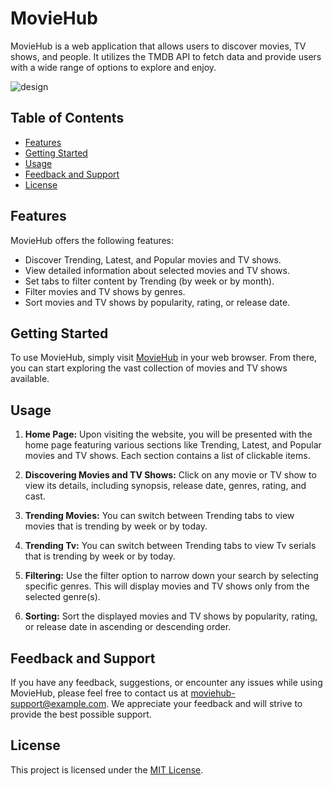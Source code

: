 # MovieHub

MovieHub is a web application that allows users to discover movies, TV shows, and people. It utilizes the TMDB API to fetch data and provide users with a wide range of options to explore and enjoy.

![design](https://github.com/Mansi-Tiwari/moviehub/assets/78271543/d68bff5c-e4f1-4a03-a97d-a8d1939f0ad5)

## Table of Contents

- [Features](#features)
- [Getting Started](#getting-started)
- [Usage](#usage)
- [Feedback and Support](#feedback-and-support)
- [License](#license)

## Features

MovieHub offers the following features:

- Discover Trending, Latest, and Popular movies and TV shows.
- View detailed information about selected movies and TV shows.
- Set tabs to filter content by Trending (by week or by month).
- Filter movies and TV shows by genres.
- Sort movies and TV shows by popularity, rating, or release date.

## Getting Started

To use MovieHub, simply visit [MovieHub](https://moviehub-dusky.vercel.app/) in your web browser. From there, you can start exploring the vast collection of movies and TV shows available.

## Usage

1. **Home Page:** Upon visiting the website, you will be presented with the home page featuring various sections like Trending, Latest, and Popular movies and TV shows. Each section contains a list of clickable items.

2. **Discovering Movies and TV Shows:** Click on any movie or TV show to view its details, including synopsis, release date, genres, rating, and cast.

3. **Trending Movies:** You can switch between Trending tabs to view movies that is trending by week or by today.

4.  **Trending Tv:** You can switch between Trending tabs to view Tv serials that is trending by week or by today.

5. **Filtering:** Use the filter option to narrow down your search by selecting specific genres. This will display movies and TV shows only from the selected genre(s).

6. **Sorting:** Sort the displayed movies and TV shows by popularity, rating, or release date in ascending or descending order.

## Feedback and Support

If you have any feedback, suggestions, or encounter any issues while using MovieHub, please feel free to contact us at [moviehub-support@example.com](mailto:moviehub-support@example.com). We appreciate your feedback and will strive to provide the best possible support.

## License

This project is licensed under the [MIT License](LICENSE).
